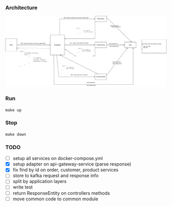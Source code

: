 ### Architecture

![arch](docs/images/arch.jpg)

### Run

```make up```

### Stop

```make down```

### TODO

- [ ] setup all services on docker-compose.yml
- [x] setup adapter on api-gateway-service (parse response)
- [x] fix find by id on order, customer, product services
- [ ] store to kafka request and response info
- [ ] split by application layers
- [ ] write test
- [ ] return ResponseEntity on controllers methods
- [ ] move common code to common module
